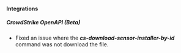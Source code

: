 
#### Integrations
##### CrowdStrike OpenAPI (Beta)
- Fixed an issue where the ***cs-download-sensor-installer-by-id*** command was not download the file.

